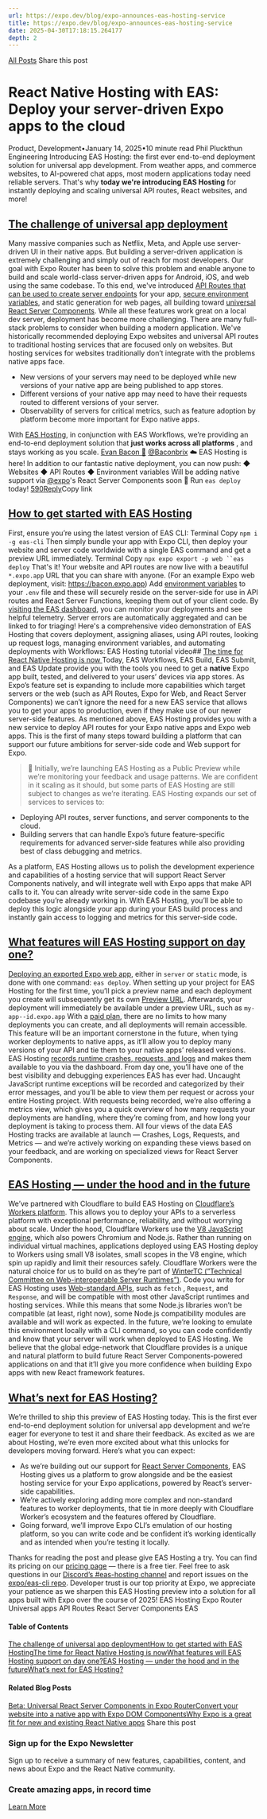 ```yaml
---
url: https://expo.dev/blog/expo-announces-eas-hosting-service
title: https://expo.dev/blog/expo-announces-eas-hosting-service
date: 2025-04-30T17:18:15.264177
depth: 2
---
```


[All Posts](https://expo.dev/blog)
Share this post
# React Native Hosting with EAS: Deploy your server-driven Expo apps to the cloud
Product, Development•January 14, 2025•10 minute read
Phil Pluckthun
Engineering
Introducing EAS Hosting: the first ever end-to-end deployment solution for universal app development. 
From weather apps, and commerce websites, to AI-powered chat apps, most modern applications today need reliable servers. That's why **today we're introducing EAS Hosting** for instantly deploying and scaling universal API routes, React websites, and more!
## [The challenge of universal app deployment ](https://expo.dev/blog/expo-announces-eas-hosting-service#the-challenge-of-universal-app-deployment)
Many massive companies such as Netflix, Meta, and Apple use server-driven UI in their native apps. But building a server-driven application is extremely challenging and simply out of reach for most developers. Our goal with Expo Router has been to solve this problem and enable anyone to build and scale world-class server-driven apps for Android, iOS, and web using the same codebase.
To this end, we've introduced [API Routes that can be used to create server endpoints](https://docs.expo.dev/router/reference/api-routes/) for your app, [secure environment variables](https://docs.expo.dev/guides/environment-variables/), and static generation for web pages, all building toward [universal React Server Components](https://docs.expo.dev/guides/server-components/). While all these features work great on a local dev server, deployment has become more challenging.
There are many full-stack problems to consider when building a modern application. We've historically recommended deploying Expo websites and universal API routes to traditional hosting services that are focused only on websites. But hosting services for websites traditionally don’t integrate with the problems native apps face.
  * New versions of your servers may need to be deployed while new versions of your native app are being published to app stores.
  * Different versions of your native app may need to have their requests routed to different versions of your server.
  * Observability of servers for critical metrics, such as feature adoption by platform become more important for Expo native apps.


With [EAS Hosting](https://docs.expo.dev/eas/hosting/introduction/), in conjunction with EAS Workflows, we’re providing an end-to-end deployment solution that **just works across all platforms** , and stays working as you scale.
[Evan Bacon 🥓](https://twitter.com/Baconbrix/status/1879187492072800486)
[@Baconbrix](https://twitter.com/Baconbrix/status/1879187492072800486)
☁️ EAS Hosting is here! In addition to our fantastic native deployment, you can now push: ◆ Websites ◆ API Routes ◆ Environment variables Will be adding native support via [@expo](https://twitter.com/expo)'s React Server Components soon 🚀 Run `eas deploy` today! 
[590](https://twitter.com/intent/like?tweet_id=1879187492072800486)[Reply](https://twitter.com/intent/tweet?in_reply_to=1879187492072800486)Copy link
## [How to get started with EAS Hosting ](https://expo.dev/blog/expo-announces-eas-hosting-service#how-to-get-started-with-eas-hosting)
First, ensure you’re using the latest version of EAS CLI:
Terminal
Copy
`npm i -g eas-cli`
Then simply bundle your app with Expo CLI, then deploy your website and server code worldwide with a single EAS command and get a preview URL immediately.
Terminal
Copy
`npx expo export -p web ``eas deploy`
That's it! Your website and API routes are now live with a beautiful `*.expo.app` URL that you can share with anyone. (For an example Expo web deployment, visit: <https://bacon.expo.app>)
Add [environment variables](https://docs.expo.dev/eas/hosting/environment-variables/) to your `.env` file and these will securely reside on the server-side for use in API routes and React Server Functions, keeping them out of your client code.
By [visiting the EAS dashboard](https://expo.dev/accounts/%5Baccount%5D/projects/%5Bproject%5D/hosting), you can monitor your deployments and see helpful telemetry. Server errors are automatically aggregated and can be linked to for triaging!
Here's a comprehensive video demonstration of EAS Hosting that covers deployment, assigning aliases, using API routes, looking up request logs, managing environment variables, and automating deployments with Workflows:
EAS Hosting tutorial video## [The time for React Native Hosting is now ](https://expo.dev/blog/expo-announces-eas-hosting-service#the-time-for-react-native-hosting-is-now)
Today, EAS Workflows, EAS Build, EAS Submit, and EAS Update provide you with the tools you need to get a **native** Expo app built, tested, and delivered to your users’ devices via app stores.
As Expo’s feature set is expanding to include more capabilities which target servers or the web (such as API Routes, Expo for Web, and React Server Components) we can’t ignore the need for a new EAS service that allows you to get your apps to production, even if they make use of our newer server-side features.
As mentioned above, EAS Hosting provides you with a new service to deploy API routes for your Expo native apps and Expo web apps. This is the first of many steps toward building a platform that can support our future ambitions for server-side code and Web support for Expo.
> 🚧 Initially, we’re launching EAS Hosting as a Public Preview while we’re monitoring your feedback and usage patterns. We are confident in it scaling as it should, but some parts of EAS Hosting are still subject to changes as we’re iterating.
EAS Hosting expands our set of services to services to:
  * Deploying API routes, server functions, and server components to the cloud.
  * Building servers that can handle Expo’s future feature-specific requirements for advanced server-side features while also providing best of class debugging and metrics.


As a platform, EAS Hosting allows us to polish the development experience and capabilities of a hosting service that will support React Server Components natively, and will integrate well with Expo apps that make API calls to it.
You can already write server-side code in the same Expo codebase you’re already working in. With EAS Hosting, you’ll be able to deploy this logic alongside your app during your EAS build process and instantly gain access to logging and metrics for this server-side code.
## [What features will EAS Hosting support on day one? ](https://expo.dev/blog/expo-announces-eas-hosting-service#what-features-will-eas-hosting-support-on-day-one)
[Deploying an exported Expo web app](https://docs.expo.dev/eas/hosting/get-started/), either in `server` or `static` mode, is done with one command: `eas deploy`.
When setting up your project for EAS Hosting for the first time, you’ll pick a preview name and each deployment you create will subsequently get its own [Preview URL](https://docs.expo.dev/eas/hosting/deployments-and-aliases/). Afterwards, your deployment will immediately be available under a preview URL, such as `my-app--id.expo.app`
With a [paid plan](https://expo.dev/pricing#host), there are no limits to how many deployments you can create, and all deployments will remain accessible. This feature will be an important cornerstone in the future, when tying worker deployments to native apps, as it’ll allow you to deploy many versions of your API and tie them to your native apps’ released versions.
EAS Hosting [records runtime crashes, requests, and logs](https://docs.expo.dev/eas/hosting/api-routes/) and makes them available to you via the dashboard. From day one, you’ll have one of the best visibility and debugging experiences EAS has ever had.
Uncaught JavaScript runtime exceptions will be recorded and categorized by their error messages, and you’ll be able to view them per request or across your entire Hosting project.
With requests being recorded, we’re also offering a metrics view, which gives you a quick overview of how many requests your deployments are handling, where they’re coming from, and how long your deployment is taking to process them.
All four views of the data EAS Hosting tracks are available at launch — Crashes, Logs, Requests, and Metrics — and we’re actively working on expanding these views based on your feedback, and are working on specialized views for React Server Components.
## [EAS Hosting — under the hood and in the future ](https://expo.dev/blog/expo-announces-eas-hosting-service#eas-hosting-under-the-hood-and-in-the-future)
We’ve partnered with Cloudflare to build EAS Hosting on [Cloudflare’s Workers platform](https://workers.cloudflare.com/). This allows you to deploy your APIs to a serverless platform with exceptional performance, reliability, and without worrying about scale.
Under the hood, Cloudflare Workers use the [V8 JavaScript engine](https://www.cloudflare.com/en-gb/learning/serverless/glossary/what-is-chrome-v8/), which also powers Chromium and Node.js. Rather than running on individual virtual machines, applications deployed using EAS Hosting deploy to Workers using small V8 isolates, small scopes in the V8 engine, which spin up rapidly and limit their resources safely.
Cloudflare Workers were the natural choice for us to build on as they’re part of [WinterTC (”](https://wintercg.org/)[Technical Committee on Web-interoperable Server Runtimes](https://wintercg.org/)[”)](https://wintercg.org/). Code you write for EAS Hosting uses [Web-standard APIs](https://docs.expo.dev/eas/hosting/reference/worker-runtime/), such as `fetch` , `Request`, and `Response`, and will be compatible with most other JavaScript runtimes and hosting services.
While this means that some Node.js libraries won’t be compatible (at least, right now), some Node.js compatibility modules are available and will work as expected.
In the future, we’re looking to emulate this environment locally with a CLI command, so you can code confidently and know that your server will work when deployed to EAS Hosting.
We believe that the global edge-network that Cloudflare provides is a unique and natural platform to build future React Server Components-powered applications on and that it’ll give you more confidence when building Expo apps with new React framework features.
## [What’s next for EAS Hosting? ](https://expo.dev/blog/expo-announces-eas-hosting-service#whats-next-for-eas-hosting)
We’re thrilled to ship this preview of EAS Hosting today. This is the first ever end-to-end deployment solution for universal app development and we’re eager for everyone to test it and share their feedback.
As excited as we are about Hosting, we’re even more excited about what this unlocks for developers moving forward. Here’s what you can expect:
  * As we’re building out our support for [React Server Components](https://docs.expo.dev/guides/server-components/), EAS Hosting gives us a platform to grow alongside and be the easiest hosting service for your Expo applications, powered by React’s server-side capabilities.
  * We’re actively exploring adding more complex and non-standard features to worker deployments, that tie in more deeply with Cloudflare Worker’s ecosystem and the features offered by Cloudflare.
  * Going forward, we’ll improve Expo CLI’s emulation of our hosting platform, so you can write code and be confident it’s working identically and as intended when you’re testing it locally.


Thanks for reading the post and please give EAS Hosting a try. You can find its pricing on our [pricing page](https://expo.dev/pricing) — there is a free tier. Feel free to ask questions in our [Discord’s #eas-hosting channel](https://chat.expo.dev/) and report issues on the [expo/eas-cli repo](https://github.com/expo/eas-cli).
Developer trust is our top priority at Expo, we appreciate your patience as we sharpen this EAS Hosting preview into a solution for all apps built with Expo over the course of 2025!
EAS Hosting
Expo Router
Universal apps
API Routes
React Server Components
EAS
#### Table of Contents
[The challenge of universal app deployment](https://expo.dev/blog/expo-announces-eas-hosting-service#the-challenge-of-universal-app-deployment)[How to get started with EAS Hosting](https://expo.dev/blog/expo-announces-eas-hosting-service#how-to-get-started-with-eas-hosting)[The time for React Native Hosting is now](https://expo.dev/blog/expo-announces-eas-hosting-service#the-time-for-react-native-hosting-is-now)[What features will EAS Hosting support on day one?](https://expo.dev/blog/expo-announces-eas-hosting-service#what-features-will-eas-hosting-support-on-day-one)[EAS Hosting — under the hood and in the future](https://expo.dev/blog/expo-announces-eas-hosting-service#eas-hosting-under-the-hood-and-in-the-future)[What’s next for EAS Hosting?](https://expo.dev/blog/expo-announces-eas-hosting-service#whats-next-for-eas-hosting)
#### Related Blog Posts
[Beta: Universal React Server Components in Expo Router](https://expo.dev/blog/universal-react-server-components-developer-preview)[Convert your website into a native app with Expo DOM Components](https://expo.dev/blog/the-magic-of-expo-dom-components)[Why Expo is a great fit for new and existing React Native apps](https://expo.dev/blog/why-expo-is-a-great-fit-for-new-and-existing-react-native-apps)
Share this post
### Sign up for the Expo Newsletter
Sign up to receive a summary of new features, capabilities, content, and news about Expo and the React Native community.
### Create amazing apps, in record time
[Learn More](https://expo.dev/eas)

